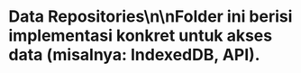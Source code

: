 # Data Repositories\n\nFolder ini berisi implementasi konkret untuk akses data (misalnya: IndexedDB, API).
